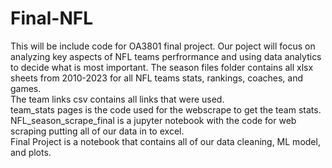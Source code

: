 # Final-NFL
This will be include code for OA3801 final project.
Our poject will focus on analyzing key aspects of NFL teams perfrormance and using data analytics to decide what is most important. 
The season files folder contains all xlsx sheets from 2010-2023 for all NFL teams stats, rankings, coaches, and games.<br>
The team links csv contains all links that were used. <br>
team_stats pages is the code used for the webscrape to get the team stats.<br>
NFL_season_scrape_final is a jupyter notebook with the code for web scraping putting all of our data in to excel.<br>
Final Project is a notebook that contains all of our data cleaning, ML model, and plots.<br>
